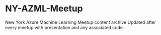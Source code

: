 # NY-AZML-Meetup
New York Azure Machine Learning Meetup content archive
Updated after every meetup with presentation and any associated code.
